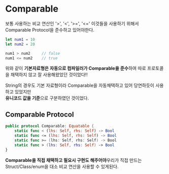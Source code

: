 # Comparable

보통 사용하는 비교 연산인 '>', '<', '>=', '<=' 이것들을 사용하기 위해서 Comparable Protocol을 준수하고 있어야한다.

```Swift
let num1 = 10
let num2 = 20

num1 > num2     // false
num1 <= num2    // true
```
위와 같이 **기본자료형은 자동으로 컴파일러가 Comparable을 준수**하여 따로 프로토콜을 채택하지 않고 잘 사용해왔었던 것이었다!!

String의 경우도 기본 자료형이라 Comparable을 자동채택하고 있어 당연하듯이 사용하고 있었지만   
**유니코드 값을 기준**으로 구분하였던 것이었다.

## Comparable Protocol
```Swift
public protocol Comparable: Equatable {
    static func < (lhs: Self, rhs: Self) -> Bool
    static func <= (lhs: Self, rhs: Self) -> Bool
    static func >= (lhs: Self, rhs: Self) -> Bool
    static func > (lhs: Self, rhs: Self) -> Bool
}
```
**Comparable을 직접 채택하고 필요시 구현도 해주어야**우리가 직접 만드는 Struct/Class/enum을 대소 비교 연산을 사용할 수 있게된다.